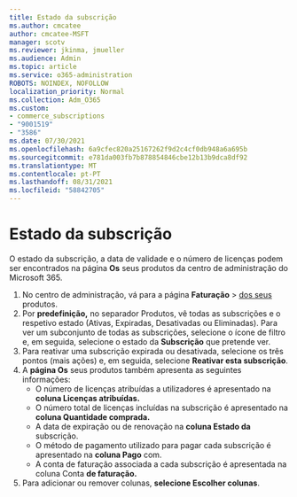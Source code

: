 ```yaml
---
title: Estado da subscrição
ms.author: cmcatee
author: cmcatee-MSFT
manager: scotv
ms.reviewer: jkinma, jmueller
ms.audience: Admin
ms.topic: article
ms.service: o365-administration
ROBOTS: NOINDEX, NOFOLLOW
localization_priority: Normal
ms.collection: Adm_O365
ms.custom:
- commerce_subscriptions
- "9001519"
- "3586"
ms.date: 07/30/2021
ms.openlocfilehash: 6a9cfec820a25167262f9d2c4cf0db948a6a695b
ms.sourcegitcommit: e781da003fb7b878854846cbe12b13b9dca8df92
ms.translationtype: MT
ms.contentlocale: pt-PT
ms.lasthandoff: 08/31/2021
ms.locfileid: "58842705"
---
```

# <a name="subscription-status"></a>Estado da subscrição

O estado da subscrição, a data de validade e o número de licenças podem ser encontrados na página **Os** seus produtos da centro de administração do Microsoft 365.

1. No centro de administração, vá para a página **Faturação**  >  [dos seus](https://go.microsoft.com/fwlink/p/?linkid=842054) produtos.
2. Por **predefinição,** no separador Produtos, vê todas as subscrições e o respetivo estado (Ativas, Expiradas, Desativadas ou Eliminadas). Para ver um subconjunto de todas as subscrições, selecione o ícone de filtro e, em seguida, selecione o estado da **Subscrição** que pretende ver.
3. Para reativar uma subscrição expirada ou desativada, selecione os três pontos (mais ações) e, em seguida, selecione **Reativar esta subscrição**.
4. A **página Os** seus produtos também apresenta as seguintes informações:
    - O número de licenças atribuídas a utilizadores é apresentado na **coluna Licenças atribuídas.**
    - O número total de licenças incluídas na subscrição é apresentado na **coluna Quantidade comprada.**
    - A data de expiração ou de renovação na **coluna Estado da** subscrição.
    - O método de pagamento utilizado para pagar cada subscrição é apresentado na **coluna Pago** com.
    - A conta de faturação associada a cada subscrição é apresentada na coluna Conta **de faturação.**
5. Para adicionar ou remover colunas, **selecione Escolher colunas**.